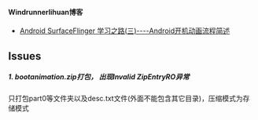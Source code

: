 #### Windrunnerlihuan博客

* [Android SurfaceFlinger 学习之路(三)----Android开机动画流程简述](http://windrunnerlihuan.com/2017/05/02/Android-SurfaceFlinger-学习之路-三-Android开机动画流程简述/)


## Issues
##### 1. bootanimation.zip打包， 出现Invalid ZipEntryRO异常
只打包part0等文件夹以及desc.txt文件(外面不能包含其它目录)，压缩模式为存储模式